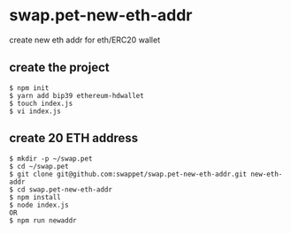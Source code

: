 # swap.pet-new-eth-addr
create new eth addr for eth/ERC20 wallet

## create the project 
```
$ npm init
$ yarn add bip39 ethereum-hdwallet
$ touch index.js
$ vi index.js
```

## create 20 ETH address
```
$ mkdir -p ~/swap.pet
$ cd ~/swap.pet
$ git clone git@github.com:swappet/swap.pet-new-eth-addr.git new-eth-addr
$ cd swap.pet-new-eth-addr
$ npm install
$ node index.js
OR
$ npm run newaddr
```
